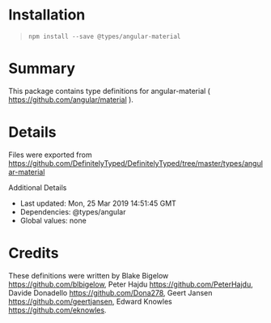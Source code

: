 # Installation
> `npm install --save @types/angular-material`

# Summary
This package contains type definitions for angular-material ( https://github.com/angular/material ).

# Details
Files were exported from https://github.com/DefinitelyTyped/DefinitelyTyped/tree/master/types/angular-material

Additional Details
 * Last updated: Mon, 25 Mar 2019 14:51:45 GMT
 * Dependencies: @types/angular
 * Global values: none

# Credits
These definitions were written by Blake Bigelow <https://github.com/blbigelow>, Peter Hajdu <https://github.com/PeterHajdu>, Davide Donadello <https://github.com/Dona278>, Geert Jansen <https://github.com/geertjansen>, Edward Knowles <https://github.com/eknowles>.
